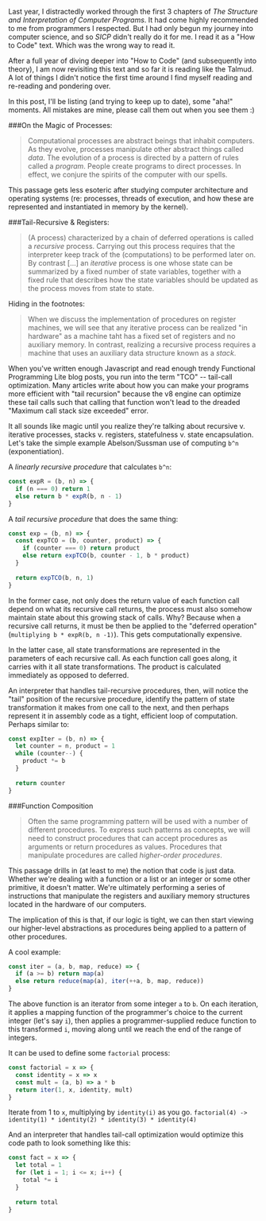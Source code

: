 Last year, I distractedly worked through the first 3 chapters of *The Structure and Interpretation of Computer Programs*.
It had come highly recommended to me from programmers I respected. But I had only begun my journey into computer science, and so *SICP*
didn't really do it for me. I read it as a "How to Code" text. Which was the wrong way to read it.

After a full year of diving deeper into "How to Code" (and subsequently into theory), I am now revisiting this text and so far it is reading like the Talmud. A lot of things I didn't notice
the first time around I find myself reading and re-reading and pondering over.

In this post, I'll be listing (and trying to keep up to date), some "aha!" moments. All mistakes are mine, please call them out when you see them :)

###On the Magic of Processes:

> Computational processes are abstract beings that inhabit computers. As they evolve, processes manipulate other abstract things called *data*.
> The evolution of a process is directed by a pattern of rules called a *program*. People create programs to direct processes.
> In effect, we conjure the spirits of the computer with our spells.

This passage gets less esoteric after studying computer architecture and operating systems (re: processes, threads
of execution, and how these are represented and instantiated in memory by the kernel).

###Tail-Recursive & Registers:

> (A process) characterized by a chain of deferred operations is called a *recursive* process. Carrying out this process requires that the 
> interpreter keep track of the (computations) to be performed later on.
> By contrast [...] an *iterative* process is one whose state can be summarized by a fixed number of state variables, together with a 
> fixed rule that describes how the state variables should be updated as the process moves from state to state.

Hiding in the footnotes:

> When we discuss the implementation of procedures on register machines, we will see that any iterative process can be realized "in hardware"
> as a machine taht has a fixed set of registers and no auxiliary memory. In contrast, realizing a recursive process requires a machine that
> uses an auxiliary data structure known as a *stack*.

When you've written enough Javascript and read enough trendy Functional Programming Lite blog posts, you run into the term "TCO" -- tail-call optimization.
Many articles write about how you can make your programs more efficient with "tail recursion" because the v8 engine can optimize these tail calls
such that calling that function won't lead to the dreaded "Maximum call stack size exceeded" error.

It all sounds like magic until you realize they're talking about recursive v. iterative processes, stacks v. registers, 
statefulness v. state encapsulation. Let's take the simple example Abelson/Sussman use of computing `b^n` (exponentiation).

A *linearly recursive procedure* that calculates `b^n`:

```js
const expR = (b, n) => {
  if (n === 0) return 1
  else return b * expR(b, n - 1)
}
```

A *tail recursive procedure* that does the same thing:

```js
const exp = (b, n) => {
  const expTCO = (b, counter, product) => {
    if (counter === 0) return product
    else return expTCO(b, counter - 1, b * product)
  }
  
  return expTCO(b, n, 1)
}
```

In the former case, not only does the return value of each function call depend on what its recursive call returns, the process must
also somehow maintain state about this growing stack of calls. Why? Because when a recursive call returns, it must be then be applied
to the "deferred operation" (`multiplying b * expR(b, n -1)`). This gets computationally expensive.

In the latter case, all state transformations are represented in the parameters of each recursive call. As each function call goes along,
it carries with it all state transformations. The product is calculated immediately as opposed to deferred.

An interpreter that handles tail-recursive procedures, then, will notice the "tail" position of the recursive procedure, identify the
pattern of state transformation it makes from one call to the next, and then perhaps represent it in assembly code as a tight, efficient
loop of computation. Perhaps similar to:

```js
const expIter = (b, n) => {
  let counter = n, product = 1
  while (counter--) {
    product *= b
  }
  
  return counter
}
```

###Function Composition

> Often the same programming pattern will be used with a number of different procedures. To express such patterns as concepts, we will need
> to construct procedures that can accept procedures as arguments or return procedures as values. Procedures that manipulate procedures
> are called *higher-order procedures*.

This passage drills in (at least to me) the notion that code is just data. Whether we're dealing with a function or a list or an integer
or some other primitive, it doesn't matter. We're ultimately performing a series of instructions that manipulate the registers and auxiliary memory structures
located in the hardware of our computers.

The implication of this is that, if our logic is tight, we can then start viewing our higher-level abstractions as procedures
being applied to a pattern of other procedures.

A cool example:

```js
const iter = (a, b, map, reduce) => {
  if (a >= b) return map(a)
  else return reduce(map(a), iter(++a, b, map, reduce))
}
```

The above function is an iterator from some integer `a` to `b`. On each iteration, it applies a mapping function of the programmer's choice
to the current integer (let's say `i`), then applies a programmer-supplied reduce function to this transformed `i`, moving along until
we reach the end of the range of integers.

It can be used to define some `factorial` process:

```js
const factorial = x => {
  const identity = x => x
  const mult = (a, b) => a * b
  return iter(1, x, identity, mult)
}
```
Iterate from 1 to `x`, multiplying by `identity(i)` as you go. `factorial(4) -> identity(1) * identity(2) * identity(3) * identity(4)`

And an interpreter that handles tail-call optimization would optimize this code path to look something like this:

```js
const fact = x => {
  let total = 1
  for (let i = 1; i <= x; i++) {
    total *= i
  }
  
  return total
}
```

